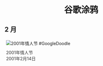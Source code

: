 
<h1 align="center"> 谷歌涂鸦 </h1>




## 2 月

<div class="image">


<img src="https://www.google.com/logos/2001/valentine01.gif" alt="2001年情人节 #GoogleDoodle" style="margin: 5px"/>
<div class="info" style="font-size: 14px; color:#333333; margin:5px"><div class="title">2001年情人节</div><div class="date">2001年2月14日</div></div>

</div>








